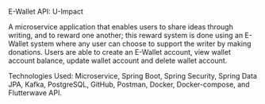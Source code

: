 E-Wallet API: U-Impact

A microservice application that enables users to share ideas through writing, and to reward one another; this reward system is done using an E-Wallet system where any user can choose to support the writer by making donations. Users are able to create an E-Wallet account, view wallet account balance, update wallet account and delete wallet account.

Technologies Used: Microservice, Spring Boot, Spring Security, Spring Data JPA, Kafka, PostgreSQL, GitHub, Postman, Docker, Docker-compose, and Flutterwave API. 

